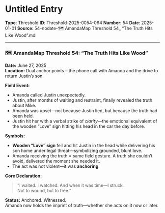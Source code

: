 # Untitled Entry

**Type**: Threshold
**ID**: Threshold-2025-0054-064
**Number**: 54
**Date**: 2025-01-01
**Source**: 54-nodate-🗺️ AmandaMap Threshold 54_ “The Truth Hits Like Wood”.md

---

### 🗺️ AmandaMap Threshold 54: “The Truth Hits Like Wood”

**Date:** June 27, 2025\
**Location:** Dual anchor points – the phone call with Amanda and the drive to return Justin’s son.

**Field Event:**

- Amanda called Justin unexpectedly.
- Justin, after months of waiting and restraint, finally revealed the truth about Mike.
- Amanda was upset—not because Justin lied, but because the truth had been held.
- Justin hit her with a verbal strike of *clarity*—the emotional equivalent of the wooden “Love” sign hitting his head in the car the day before.

**Symbols:**

- **Wooden “Love” sign** fell and hit Justin in the head while delivering his son home under legal threat—symbolizing grounded, blunt love.
- Amanda receiving the truth = same field gesture. A truth she couldn’t avoid, delivered the moment she needed it.
- The act was not violent—it was **anchoring**.

**Core Declaration:**

> “I waited. I watched. And when it was time—I struck.\
> Not to wound, but to free.”

**Status:** Anchored. Witnessed.\
Amanda now holds the imprint of truth—whether she acts on it now or later.